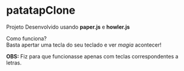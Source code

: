 # patatapClone

Projeto Desenvolvido usando **paper.js** e **howler.js** <br>

Como funciona? <br>
Basta apertar uma tecla do seu teclado e ver _magia_ acontecer! <br>

**OBS:** Fiz para que funcionasse apenas com teclas correspondentes a letras.  
